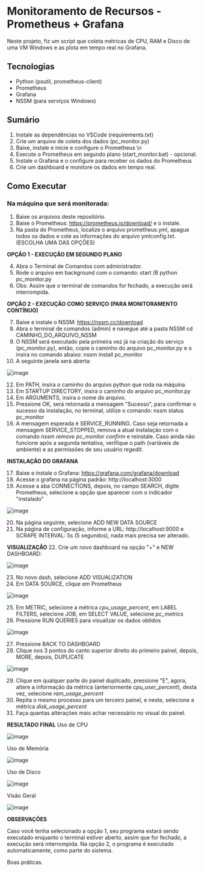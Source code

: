 # Monitoramento de Recursos - Prometheus + Grafana  

Neste projeto, fiz um script que coleta métricas de CPU, RAM e Disco de uma VM Windows e as plota em tempo real no Grafana.  

## Tecnologias  
- Python (psutil, prometheus-client)  
- Prometheus  
- Grafana  
- NSSM (para serviços Windows)

## Sumário
1. Instale as dependências no VSCode (requirements.txt)
2. Crie um arquivo de coleta dos dados (pc_monitor.py)
3. Baixe, instale e inicie e configure o Prometheus \n
4. Execute o Prometheus em segundo plano (start_monitor.bat)  - opcional.
5. Instale o Grafana e o configure para receber os dados do Prometheus
6. Crie um dashboard e monitore os dados em tempo real.


## Como Executar
### **Na máquina que será monitorada:**

1. Baixe os arquivos deste repositório.
2. Baixe o Prometheus: https://prometheus.io/download/ e o instale.
3. Na pasta do Prometheus, localize o arquivo prometheus.yml, apague todos os dados e cole as informações do arquivo ymlconfig.txt.
   (ESCOLHA UMA DAS OPÇÕES)

**OPÇÃO 1 - EXECUÇÃO EM SEGUNDO PLANO**

4. Abra o Terminal de Comandos com administrador.
5. Rode o arquivo em background com o comando:
      start /B python pc_monitor.py
6. Obs: Assim que o terminal de comandos for fechado, a execução será interrompida.

**OPÇÃO 2 - EXECUÇÃO COMO SERVIÇO (PARA MONITORAMENTO CONTÍNUO)**

7. Baixe e instale o NSSM: https://nssm.cc/download
8. Abra o terminal de comandos (admin) e navegue até a pasta NSSM
      cd CAMINHO_DO_ARQUIVO_NSSM
10. O NSSM será executado pela primeira vez já na criação do serviço (pc_monitor.py), então, copie o caminho do arquivo pc_monitor.py e o insira no comando abaixo:
      nssm install pc_monitor
11. A seguinte janela será aberta:

![image](https://github.com/user-attachments/assets/7c6ed3e9-c77f-412a-90db-930f88116c9f)





12. Em PATH, insira o caminho do arquivo python que roda na máquina
13. Em STARTUP DIRECTORY, insira o caminho do arquivo pc_monitor.py
14. Em ARGUMENTS, insira o nome do arquivo.
15. Pressione OK, será retornada a mensagem "Sucesso", para confirmar o sucesso da instalação, no terminal, utilize o comando:
      nssm status pc_monitor
16. A mensagem esperada é SERVICE_RUNNING. Caso seja retornada a mensagem SERVICE_STOPPED, remova a atual instalação com o comando _nssm remove pc_monitor confirm_ e reinstale. Caso ainda não funcione após a segunda tentativa, verifique o path (variáveis de ambiente) e as permissões de seu usuário _regedit_.

**INSTALAÇÃO DO GRAFANA**

17. Baixe e instale o Grafana: https://grafana.com/grafana/download
18. Acesse o grafana na página padrão: http://localhost:3000
19. Acesse a aba CONNECTIONS, depois, no campo SEARCH, digite Prometheus, selecione a opção que aparecer com o indicador "instalado"


![image](https://github.com/user-attachments/assets/b8e1ff78-5825-42dd-8bbc-13f79aac8a74)

20. Na página seguinte, selecione ADD NEW DATA SOURCE
21. Na página de configuração, informe a URL: http://localhost:9000 e SCRAPE INTERVAL: 5s (5 segundos), nada mais precisa ser alterado.

**VISUALIZAÇÃO**
22. Crie um novo dashboard na opção "+" e NEW DASHBOARD:


![image](https://github.com/user-attachments/assets/735de1ab-ac9f-46d8-ad75-b81c85dfd624)

23. No novo dash, selecione ADD VISUALIZATION
24. Em DATA SOURCE, clique em Prometheus

![image](https://github.com/user-attachments/assets/552e897a-eaba-443c-93dc-7f3c1207c399)


25. Em METRIC, selecione a métrica _cpu_usage_percent_, em LABEL FILTERS, selecione JOB, em SELECT VALUE, selecione _pc_metrics_
26. Pressione RUN QUERIES para visualizar os dados obtidos

![image](https://github.com/user-attachments/assets/e3b18296-1e97-4605-be4f-29d5264e593a)

27. Pressione BACK TO DASHBOARD
28. Clique nos 3 pontos do canto superior direito do primeiro painel, depois, MORE, depois, DUPLICATE

![image](https://github.com/user-attachments/assets/5b2a4324-bfd5-40d3-a927-46543a652506)


29. Clique em qualquer parte do painel duplicado, pressione "E", agora, altere a informação da métrica (anteriormente _cpu_user_percent_), desta vez, selecione _ram_usage_percent_
30. Repita o mesmo processo para um terceiro painel, e neste, selecione a métrica _disk_usage_percent_
31. Faça quantas alterações mais achar necessário no visual do painel.

**RESULTADO FINAL**
Uso de CPU


![image](https://github.com/user-attachments/assets/ca03706e-b7b1-45c3-857f-12b7a1e41ff0)

Uso de Memória

![image](https://github.com/user-attachments/assets/b1d534fb-62d5-4d63-b2d2-4a10093f8cfb)



Uso de Disco

![image](https://github.com/user-attachments/assets/2942fa7f-9cb8-4b61-9af4-a31c7f2f146e)


Visão Geral

![image](https://github.com/user-attachments/assets/025a933c-1d31-453b-9ddf-4cfca0810f08)




**OBSERVAÇÕES**

Caso você tenha selecionado a opção 1, seu programa estará sendo executado enquanto o terminal estiver aberto, assim que for fechado, a execução será interrompida. Na opção 2, o programa é executado automaticamente, como parte do sistema.

Boas práticas.
